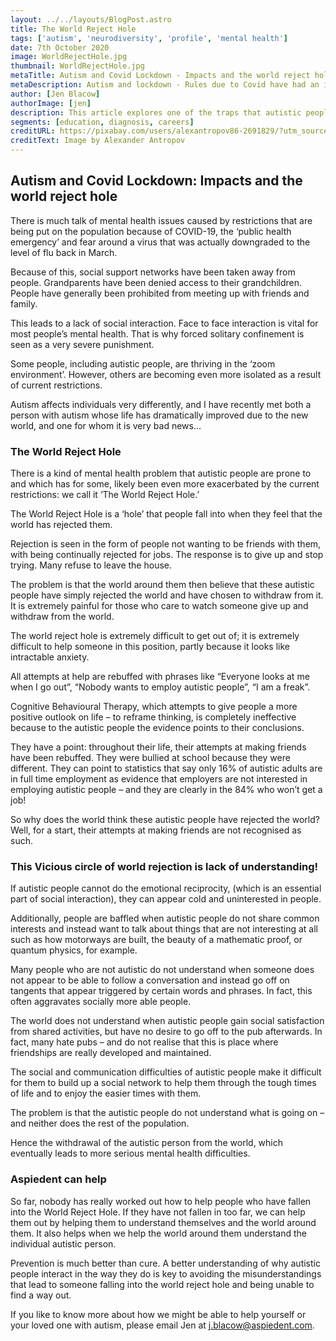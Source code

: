 ```yaml
---
layout: ../../layouts/BlogPost.astro
title: The World Reject Hole
tags: ['autism', 'neurodiversity', 'profile', 'mental health']
date: 7th October 2020
image: WorldRejectHole.jpg
thumbnail: WorldRejectHole.jpg
metaTitle: Autism and Covid Lockdown - Impacts and the world reject hole
metaDescription: Autism and lockdown - Rules due to Covid have had an impact on autistic individual’s mental health both positively and negatively, depending on the autistic person. Lockdown has made more autistic people prone to falling into the world reject hole where they feel that the world has rejected them.
author: [Jen Blacow]
authorImage: [jen]
description: This article explores one of the traps that autistic people can fall into - The World Reject Hole. Autism and lockdown has both helped and hindered autistic people. Lockdown has made more autistic people prone to falling into the world reject hole where they feel that the world has rejected them.
segments: [education, diagnosis, careers]
creditURL: https://pixabay.com/users/alexantropov86-2691829/?utm_source=link-attribution&utm_medium=referral&utm_campaign=image&utm_content=5319067
creditText: Image by Alexander Antropov
---
```

## Autism and Covid Lockdown: Impacts and the world reject hole
There is much talk of mental health issues caused by restrictions that are being put on the population because of COVID-19, the ‘public health emergency’ and fear around a virus that was actually downgraded to the level of flu back in March.

Because of this, social support networks have been taken away from people. Grandparents have been denied access to their grandchildren. People have generally been prohibited from meeting up with friends and family.

This leads to a lack of social interaction. Face to face interaction is vital for most people’s mental health. That is why forced solitary confinement is seen as a very severe punishment.

Some people, including autistic people, are thriving in the ‘zoom environment’. However, others are becoming even more isolated as a result of current restrictions.

Autism affects individuals very differently, and I have recently met both a person with autism whose life has dramatically improved due to the new world, and one for whom it is very bad news…

### The World Reject Hole
There is a kind of mental health problem that autistic people are prone to and which has for some, likely been even more exacerbated by the current restrictions: we call it ‘The World Reject Hole.’

The World Reject Hole is a ‘hole’ that people fall into when they feel that the world has rejected them.

Rejection is seen in the form of people not wanting to be friends with them, with being continually rejected for jobs. The response is to give up and stop trying. Many refuse to leave the house.

The problem is that the world around them then believe that these autistic people have simply rejected the world and have chosen to withdraw from it. It is extremely painful for those who care to watch someone give up and withdraw from the world.

The world reject hole is extremely difficult to get out of; it is extremely difficult to help someone in this position, partly because it looks like intractable anxiety.

All attempts at help are rebuffed with phrases like “Everyone looks at me when I go out”, “Nobody wants to employ autistic people”, “I am a freak”.

Cognitive Behavioural Therapy, which attempts to give people a more positive outlook on life – to reframe thinking, is completely ineffective because to the autistic people the evidence points to their conclusions.

They have a point: throughout their life, their attempts at making friends have been rebuffed. They were bullied at school because they were different. They can point to statistics that say only 16% of autistic adults are in full time employment as evidence that employers are not interested in employing autistic people – and they are clearly in the 84% who won’t get a job!

So why does the world think these autistic people have rejected the world? Well, for a start, their attempts at making friends are not recognised as such.

### This Vicious circle of world rejection is lack of understanding!
If autistic people cannot do the emotional reciprocity, (which is an essential part of social interaction), they can appear cold and uninterested in people.

Additionally, people are baffled when autistic people do not share common interests and instead want to talk about things that are not interesting at all such as how motorways are built, the beauty of a mathematic proof, or quantum physics, for example.

Many people who are not autistic do not understand when someone does not appear to be able to follow a conversation and instead go off on tangents that appear triggered by certain words and phrases. In fact, this often aggravates socially more able people.

The world does not understand when autistic people gain social satisfaction from shared activities, but have no desire to go off to the pub afterwards. In fact, many hate pubs – and do not realise that this is place where friendships are really developed and maintained.

The social and communication difficulties of autistic people make it difficult for them to build up a social network to help them through the tough times of life and to enjoy the easier times with them.

The problem is that the autistic people do not understand what is going on – and neither does the rest of the population.

Hence the withdrawal of the autistic person from the world, which eventually leads to more serious mental health difficulties.

### Aspiedent can help
So far, nobody has really worked out how to help people who have fallen into the World Reject Hole. If they have not fallen in too far, we can help them out by helping them to understand themselves and the world around them. It also helps when we help the world around them understand the individual autistic person.

Prevention is much better than cure. A better understanding of why autistic people interact in the way they do is key to avoiding the misunderstandings that lead to someone falling into the world reject hole and being unable to find a way out.

If you like to know more about how we might be able to help yourself or your loved one with autism, please email Jen at <j.blacow@aspiedent.com>.
